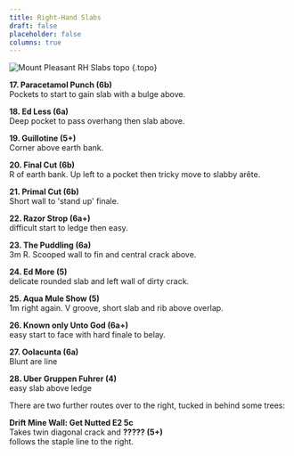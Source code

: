 ```yaml
---
title: Right-Hand Slabs
draft: false
placeholder: false
columns: true
---
```


![Mount Pleasant RH Slabs topo](/img/south-wales/south-east-sandstone/Edwardsville-2-copy.jpg)
{.topo}

**17. Paracetamol Punch (6b)**  
Pockets to start to gain slab with a bulge above.

**18. Ed Less (6a)**  
Deep pocket to pass overhang then slab above.

**19. Guillotine (5+)**  
Corner above earth bank.

**20. Final Cut (6b)**  
R of earth bank. Up left to a pocket then tricky move to slabby arête.

**21. Primal Cut (6b)**  
Short wall to 'stand up' finale.

**22. Razor Strop (6a+)**  
difficult start to ledge then easy.

**23. The Puddling (6a)**  
3m R. Scooped wall to fin and central crack above.

**24. Ed More (5)**  
delicate rounded slab and left wall of dirty crack.

**25. Aqua Mule Show (5)**  
1m right again. V groove, short slab and rib above overlap.

**26. Known only Unto God (6a+)**  
easy start to face with hard finale to belay.

**27. Oolacunta (6a)**  
Blunt are line

**28. Uber Gruppen Fuhrer (4)**  
easy slab above ledge

There are two further routes over to the right, tucked in behind some trees:

**Drift Mine Wall: Get Nutted E2 5c**  
Takes twin diagonal crack and **????? (5+)**  
follows the staple line to the right.



